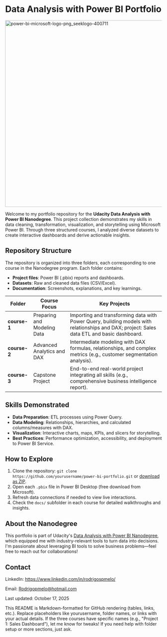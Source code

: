 # Data Analysis with Power BI Portfolio

<img width="600" height="600" alt="power-bi-microsoft-logo-png_seeklogo-400711" src="https://github.com/user-attachments/assets/5b23db78-0316-4b13-8617-f7afecf99678" />

Welcome to my portfolio repository for the **Udacity Data Analysis with Power BI Nanodegree**. This project collection demonstrates my skills in data cleaning, transformation, visualization, and storytelling using Microsoft Power BI. Through three structured courses, I analyzed diverse datasets to create interactive dashboards and derive actionable insights.

## Repository Structure
The repository is organized into three folders, each corresponding to one course in the Nanodegree program. Each folder contains:
- **Project files**: Power BI (.pbix) reports and dashboards.
- **Datasets**: Raw and cleaned data files (CSV/Excel).
- **Documentation**: Screenshots, explanations, and key learnings.

| Folder     | Course Focus                  | Key Projects                                      |
|------------|-------------------------------|---------------------------------------------------|
| **course-1** | Preparing and Modeling Data | Importing and transforming data with Power Query, building models with relationships and DAX; project: Sales data ETL and basic dashboard. |
| **course-2** | Advanced Analytics and DAX    | Intermediate modeling with DAX formulas, relationships, and complex metrics (e.g., customer segmentation analysis). |
| **course-3** | Capstone Project              | End-to-end real-world project integrating all skills (e.g., comprehensive business intelligence report). |

## Skills Demonstrated
- **Data Preparation**: ETL processes using Power Query.
- **Data Modeling**: Relationships, hierarchies, and calculated columns/measures with DAX.
- **Visualization**: Interactive charts, maps, KPIs, and slicers for storytelling.
- **Best Practices**: Performance optimization, accessibility, and deployment to Power BI Service.

## How to Explore
1. Clone the repository: `git clone https://github.com/yourusername/power-bi-portfolio.git` or [download as ZIP](https://github.com/yourusername/power-bi-portfolio/archive/refs/heads/main.zip).
2. Open each `.pbix` file in Power BI Desktop (free download from Microsoft).
3. Refresh data connections if needed to view live interactions.
4. Check the `docs/` subfolder in each course for detailed walkthroughs and insights.

## About the Nanodegree
This portfolio is part of Udacity's [Data Analysis with Power BI Nanodegree](https://www.udacity.com/course/data-analysis-with-power-bi--nd300), which equipped me with industry-relevant tools to turn data into decisions. I'm passionate about leveraging BI tools to solve business problems—feel free to reach out for collaborations!

## Contact
LinkedIn: https://www.linkedin.com/in/rodrigospmelo/

Email: Rodrigopmelo@hotmail.com


Last updated: October 17, 2025

This README is Markdown-formatted for GitHub rendering (tables, links, etc.). Replace placeholders like yourusername, folder names, or links with your actual details. If the three courses have specific names (e.g., "Project 1: Sales Dashboard"), let me know for tweaks! If you need help with folder setup or more sections, just ask.
